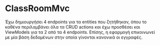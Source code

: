 # ClassRoomMvc
Έχω δημιουργήσει 4 endpoints για τα entities που ζητήθηκαν, όπου το καθένα περιλαμβάνει όλα τα CRUD actions και έχω προσθέσει και ViewModels για τα 2 από τα 4 endpoints. Επίσης, η εφαρμογή επικοινωνεί με μία βάση δεδομένων
στην οποία γίνονται κανονικά οι εγγραφές.
